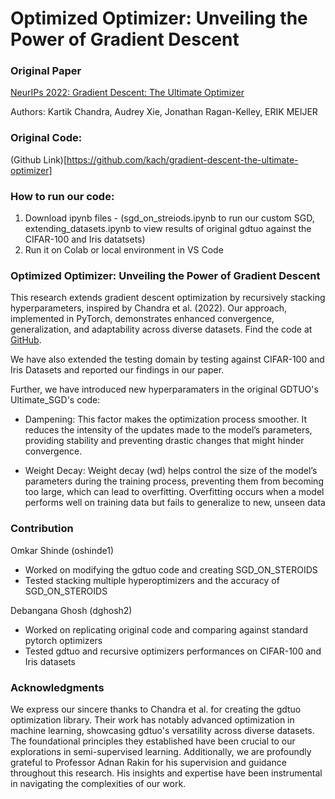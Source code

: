 # Optimized Optimizer: Unveiling the Power of Gradient Descent 

### Original Paper

[NeurIPs 2022: Gradient Descent: The Ultimate Optimizer](https://proceedings.neurips.cc/paper_files/paper/2022/hash/36ce475705c1dc6c50a5956cedff3d01-Abstract-Conference.html)  

Authors: Kartik Chandra, Audrey Xie, Jonathan Ragan-Kelley, ERIK MEIJER

### Original Code: 

(Github Link)[https://github.com/kach/gradient-descent-the-ultimate-optimizer]

### How to run our code:

1. Download ipynb files - (sgd_on_streiods.ipynb to run our custom SGD, extending_datasets.ipynb to view results of original gdtuo against the CIFAR-100 and Iris datatsets)
2. Run it on Colab or local environment in VS Code
   
### Optimized Optimizer: Unveiling the Power of Gradient Descent 

This research extends gradient descent optimization by recursively stacking hyperparameters, inspired by Chandra et al. (2022). Our approach, implemented in PyTorch, demonstrates enhanced convergence, generalization, and adaptability across diverse datasets. Find the code at [GitHub](https://github.com/dghosh2/gdtuo-extension).

We have also extended the testing domain by testing against CIFAR-100 and Iris Datasets and reported our findings in our paper. 

Further, we have introduced new hyperparamaters in the original GDTUO's Ultimate_SGD's code:
- Dampening: This factor makes the optimization process smoother. It reduces the intensity of the updates made to the model’s parameters, providing stability and preventing drastic changes that might hinder convergence.

- Weight Decay: Weight decay (wd) helps control the size of the model’s parameters during the training process, preventing them from becoming too large, which can lead to overfitting. Overfitting occurs when a model performs well on training data but fails to generalize to new, unseen data

### Contribution

Omkar Shinde (oshinde1)
- Worked on modifying the gdtuo code and creating SGD_ON_STEROIDS
- Tested stacking multiple hyperoptimizers and the accuracy of SGD_ON_STEROIDS 

Debangana Ghosh (dghosh2)
- Worked on replicating original code and comparing against standard pytorch optimizers
- Tested gdtuo and recursive optimizers performances on CIFAR-100 and Iris datasets
  
### Acknowledgments

We express our sincere thanks to Chandra et al. for creating the gdtuo optimization library. Their work has notably advanced optimization in machine learning, showcasing gdtuo's versatility across diverse datasets. The foundational principles they established have been crucial to our explorations in semi-supervised learning. Additionally, we are profoundly grateful to Professor Adnan Rakin for his supervision and guidance throughout this research. His insights and expertise have been instrumental in navigating the complexities of our work.
